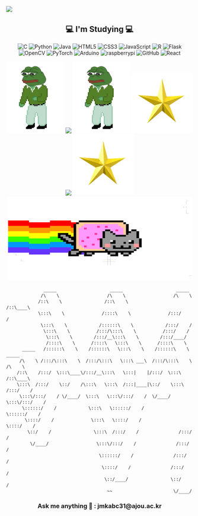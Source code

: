 <img src="https://capsule-render.vercel.app/api?type=waving&color=gradient&height=300&section=header&text=ByeongHui&fontSize=90&animation=fadeIn&fontAlign=50" />
                                                                                   

<h2 align ="center">💻 I'm Studying 💻</h2>
<p align="center">
<img alt="C" src ="https://img.shields.io/badge/C-A8B9CC.svg?&style=for-the-badge&logo=C&logoColor=black"/>
<img alt="Python" src ="https://img.shields.io/badge/Python-3776AB.svg?&style=for-the-badge&logo=Python&logoColor=white"/>
<img alt="Java" src ="https://img.shields.io/badge/Java-302683.svg?&style=for-the-badge&logo=Java&logoColor=white"/>
<img alt="HTML5" src ="https://img.shields.io/badge/HTML5-E34F26.svg?&style=for-the-badge&logo=HTML5&logoColor=white"/>
<img alt="CSS3" src ="https://img.shields.io/badge/CSS3-1572B6.svg?&style=for-the-badge&logo=CSS3&logoColor=white"/>
<img alt="JavaScript" src ="https://img.shields.io/badge/JavaScript-F7DF1E.svg?&style=for-the-badge&logo=JavaScript&logoColor=black"/>
<img alt="R" src ="https://img.shields.io/badge/R-276DC3.svg?&style=for-the-badge&logo=R&logoColor=white"/>
<img alt="Flask" src ="https://img.shields.io/badge/Flask-000000.svg?&style=for-the-badge&logo=Flask&logoColor=white"/>
<img alt="OpenCV" src ="https://img.shields.io/badge/OpenCV-5C3EE8.svg?&style=for-the-badge&logo=OpenCV&logoColor=white"/>
<img alt="PyTorch" src ="https://img.shields.io/badge/PyTorch-EE4C2C.svg?&style=for-the-badge&logo=PyTorch&logoColor=white"/>
<img alt="Arduino" src ="https://img.shields.io/badge/Arduino-00979D.svg?&style=for-the-badge&logo=Arduino&logoColor=white"/>
<img alt="raspberrypi" src ="https://img.shields.io/badge/raspberrypi-A22846.svg?&style=for-the-badge&logo=raspberrypi&logoColor=white"/>
<img alt="GitHub" src ="https://img.shields.io/badge/GitHub-181717.svg?&style=for-the-badge&logo=GitHub&logoColor=white"/>
<img alt="React" src ="https://img.shields.io/badge/React-61DAFB.svg?&style=for-the-badge&logo=React&logoColor=white"/>
</p>

<p align="center">
<img src ="https://github.com/jangByeongHui/jangByeongHui/blob/main/asset/pepe.gif?raw=true" width=155 height=195/>
<img src="https://github-readme-stats.vercel.app/api?username=jangByeongHui&theme=vue&show_icons=true" />
<img src ="https://github.com/jangByeongHui/jangByeongHui/blob/main/asset/pepe.gif?raw=true" width=155 height=195/>
<img src="https://github.com/jangByeongHui/jangByeongHui/blob/main/asset/star.gif?raw=true" width=165 height=165/>
<img src="https://github-readme-stats.vercel.app/api/top-langs/?username=jangByeongHui&layout=compact" />
<img src="https://github.com/jangByeongHui/jangByeongHui/blob/main/asset/star.gif?raw=true" width=165 height=165/>
<img src ="https://github.com/jangByeongHui/jangByeongHui/blob/main/asset/nft_cat.gif?raw=true?raw=true" width=495 height=225/>
</p>


                  _____                    _____                    _____          
                 /\    \                  /\    \                  /\    \         
                /::\    \                /::\    \                /::\____\        
                \:::\    \              /::::\    \              /:::/    /        
                 \:::\    \            /::::::\    \            /:::/    /         
                  \:::\    \          /:::/\:::\    \          /:::/    /          
                   \:::\    \        /:::/__\:::\    \        /:::/____/           
                   /::::\    \      /::::\   \:::\    \      /::::\    \           
          _____   /::::::\    \    /::::::\   \:::\    \    /::::::\    \   _____  
         /\    \ /:::/\:::\    \  /:::/\:::\   \:::\ ___\  /:::/\:::\    \ /\    \ 
        /::\    /:::/  \:::\____\/:::/__\:::\   \:::|    |/:::/  \:::\    /::\____\
        \:::\  /:::/    \::/    /\:::\   \:::\  /:::|____|\::/    \:::\  /:::/    /
         \:::\/:::/    / \/____/  \:::\   \:::\/:::/    /  \/____/ \:::\/:::/    / 
          \::::::/    /            \:::\   \::::::/    /            \::::::/    /  
           \::::/    /              \:::\   \::::/    /              \::::/    /   
            \::/    /                \:::\  /:::/    /               /:::/    /    
             \/____/                  \:::\/:::/    /               /:::/    /     
                                       \::::::/    /               /:::/    /      
                                        \::::/    /               /:::/    /       
                                         \::/____/                \::/    /        
                                          ~~                       \/____/         
<h3 align ="center"> Ask me anything 📢 : jmkabc31@ajou.ac.kr </h3>


